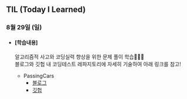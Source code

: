 ## TIL (Today I Learned)

### 8월 29일 (일)

- #### [학습내용]
  
  알고리즘적 사고와 코딩실력 향상을 위한 문제 풀이 학습🧑🏻‍💻   
  블로그와 깃헙 내 코딩테스트 레파지토리에 자세히 기술하여 아래 링크를 참고!
  
  - PassingCars
    - [블로그](https://green1229.tistory.com/170)
    - [깃헙](https://github.com/GREENOVER/CodingTest/tree/main/합_PassingCars)

